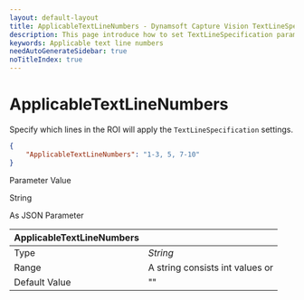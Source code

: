 ```yaml
---   
layout: default-layout
title: ApplicableTextLineNumbers - Dynamsoft Capture Vision TextLineSpecification parameter
description: This page introduce how to set TextLineSpecification parameter ApplicableTextLineNumbers.
keywords: Applicable text line numbers
needAutoGenerateSidebar: true
noTitleIndex: true
---
```


# ApplicableTextLineNumbers

Specify which lines in the ROI will apply the `TextLineSpecification` settings.

```json
{
    "ApplicableTextLineNumbers": "1-3, 5, 7-10"
}
```

Parameter Value

String

As JSON Parameter

|ApplicableTextLineNumbers||
|-|-|
| Type | *String* |
| Range | A string consists int values or  |
| Default Value | "" |
